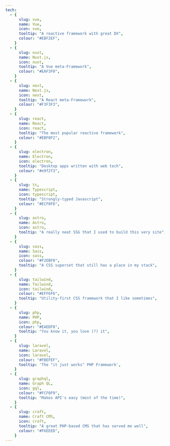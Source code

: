 ```yaml
---
tech:
  - {
      slug: vue,
      name: Vue,
      icon: vue,
      tooltip: "A reactive framework with great DX",
      colour: "#EBF2EF",
    }
  - {
      slug: nuxt,
      name: Nuxt.js,
      icon: nuxt,
      tooltip: "A Vue meta-Framework",
      colour: "#EAF3F0",
    }
  - {
      slug: next,
      name: Next.js,
      icon: next,
      tooltip: "A React meta-Framework",
      colour: "#F3F3F3",
    }
  - {
      slug: react,
      name: React,
      icon: react,
      tooltip: "The most popular reactive framework",
      colour: "#EBF0F2",
    }
  - {
      slug: electron,
      name: Electron,
      icon: electron,
      tooltip: "Desktop apps written with web tech",
      colour: "#e9f2f3",
    }
  - {
      slug: ts,
      name: Typescript,
      icon: typescript,
      tooltip: "Strongly-typed Javascript",
      colour: "#ECF0F6",
    }
  - {
      slug: astro,
      name: Astro,
      icon: astro,
      tooltip: "A really neat SSG that I used to build this very site",
    }
  - {
      slug: sass,
      name: Sass,
      icon: sass,
      colour: "#F2EBF0",
      tooltip: "A CSS superset that still has a place in my stack",
    }
  - {
      slug: tailwind,
      name: Tailwind,
      icon: tailwind,
      colour: "#EFF6F6",
      tooltip: "Utility-first CSS framework that I like sometimes",
    }
  - {
      slug: php,
      name: PHP,
      icon: php,
      colour: "#EAEDF8",
      tooltip: "You know it, you love (?) it",
    }
  - {
      slug: laravel,
      name: Laravel,
      icon: laravel,
      colour: "#FBEFEF",
      tooltip: 'The "it just works" PHP Framework',
    }
  - {
      slug: graphql,
      name: Graph QL,
      icon: gql,
      colour: "#FCF0F9",
      tooltip: "Makes API's easy (most of the time)",
    }
  - {
      slug: craft,
      name: Craft CMS,
      icon: craft,
      tooltip: "A great PHP-based CMS that has served me well",
      colour: "#F6EEED",
    }
---
```

